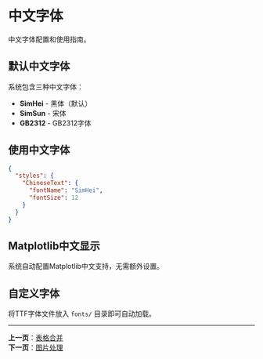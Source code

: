 # 中文字体

中文字体配置和使用指南。

## 默认中文字体

系统包含三种中文字体：
- **SimHei** - 黑体（默认）
- **SimSun** - 宋体
- **GB2312** - GB2312字体

## 使用中文字体

```json
{
  "styles": {
    "ChineseText": {
      "fontName": "SimHei",
      "fontSize": 12
    }
  }
}
```

## Matplotlib中文显示

系统自动配置Matplotlib中文支持，无需额外设置。

## 自定义字体

将TTF字体文件放入 `fonts/` 目录即可自动加载。

---

**上一页**：[表格合并](./table-merging.md)  
**下一页**：[图片处理](./images-handling.md)


